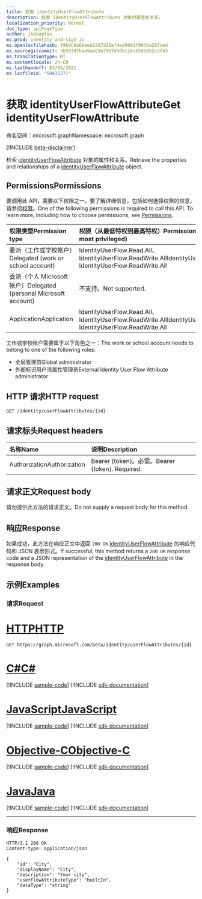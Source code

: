 ```yaml
---
title: 获取 identityUserFlowAttribute
description: 检索 identityUserFlowAttribute 对象的属性和关系。
localization_priority: Normal
doc_type: apiPageType
author: jkdouglas
ms.prod: identity-and-sign-in
ms.openlocfilehash: f98dc9a69aee1297d26ef4ed9891f9035a297ced
ms.sourcegitcommit: 3b583d7baa9ae81b796fd30bc24c65d26b2cdf43
ms.translationtype: MT
ms.contentlocale: zh-CN
ms.lasthandoff: 03/04/2021
ms.locfileid: "50435271"
---
```

# <a name="get-identityuserflowattribute"></a><span data-ttu-id="8a60a-103">获取 identityUserFlowAttribute</span><span class="sxs-lookup"><span data-stu-id="8a60a-103">Get identityUserFlowAttribute</span></span>

<span data-ttu-id="8a60a-104">命名空间：microsoft.graph</span><span class="sxs-lookup"><span data-stu-id="8a60a-104">Namespace: microsoft.graph</span></span>

[!INCLUDE [beta-disclaimer](../../includes/beta-disclaimer.md)]

<span data-ttu-id="8a60a-105">检索 [identityUserFlowAttribute](../resources/identityuserflowattribute.md) 对象的属性和关系。</span><span class="sxs-lookup"><span data-stu-id="8a60a-105">Retrieve the properties and relationships of a [identityUserFlowAttribute](../resources/identityuserflowattribute.md) object.</span></span>

## <a name="permissions"></a><span data-ttu-id="8a60a-106">Permissions</span><span class="sxs-lookup"><span data-stu-id="8a60a-106">Permissions</span></span>

<span data-ttu-id="8a60a-p101">要调用此 API，需要以下权限之一。要了解详细信息，包括如何选择权限的信息，请参阅[权限](/graph/permissions-reference)。</span><span class="sxs-lookup"><span data-stu-id="8a60a-p101">One of the following permissions is required to call this API. To learn more, including how to choose permissions, see [Permissions](/graph/permissions-reference).</span></span>

|<span data-ttu-id="8a60a-109">权限类型</span><span class="sxs-lookup"><span data-stu-id="8a60a-109">Permission type</span></span>      | <span data-ttu-id="8a60a-110">权限（从最低特权到最高特权）</span><span class="sxs-lookup"><span data-stu-id="8a60a-110">Permissions (from least to most privileged)</span></span>              |
|:--------------------|:---------------------------------------------------------|
|<span data-ttu-id="8a60a-111">委派（工作或学校帐户）</span><span class="sxs-lookup"><span data-stu-id="8a60a-111">Delegated (work or school account)</span></span>|<span data-ttu-id="8a60a-112">IdentityUserFlow.Read.All、IdentityUserFlow.ReadWrite.All</span><span class="sxs-lookup"><span data-stu-id="8a60a-112">IdentityUserFlow.Read.All, IdentityUserFlow.ReadWrite.All</span></span>|
|<span data-ttu-id="8a60a-113">委派（个人 Microsoft 帐户）</span><span class="sxs-lookup"><span data-stu-id="8a60a-113">Delegated (personal Microsoft account)</span></span>| <span data-ttu-id="8a60a-114">不支持。</span><span class="sxs-lookup"><span data-stu-id="8a60a-114">Not supported.</span></span>|
|<span data-ttu-id="8a60a-115">Application</span><span class="sxs-lookup"><span data-stu-id="8a60a-115">Application</span></span>|<span data-ttu-id="8a60a-116">IdentityUserFlow.Read.All、IdentityUserFlow.ReadWrite.All</span><span class="sxs-lookup"><span data-stu-id="8a60a-116">IdentityUserFlow.Read.All, IdentityUserFlow.ReadWrite.All</span></span>|

<span data-ttu-id="8a60a-117">工作或学校帐户需要属于以下角色之一：</span><span class="sxs-lookup"><span data-stu-id="8a60a-117">The work or school account needs to belong to one of the following roles:</span></span>

* <span data-ttu-id="8a60a-118">全局管理员</span><span class="sxs-lookup"><span data-stu-id="8a60a-118">Global administrator</span></span>
* <span data-ttu-id="8a60a-119">外部标识用户流属性管理员</span><span class="sxs-lookup"><span data-stu-id="8a60a-119">External Identity User Flow Attribute administrator</span></span>

## <a name="http-request"></a><span data-ttu-id="8a60a-120">HTTP 请求</span><span class="sxs-lookup"><span data-stu-id="8a60a-120">HTTP request</span></span>

<!-- { "blockType": "ignored" } -->

```http
GET /identity/userFlowAttributes/{id}
```

## <a name="request-headers"></a><span data-ttu-id="8a60a-121">请求标头</span><span class="sxs-lookup"><span data-stu-id="8a60a-121">Request headers</span></span>

|<span data-ttu-id="8a60a-122">名称</span><span class="sxs-lookup"><span data-stu-id="8a60a-122">Name</span></span>|<span data-ttu-id="8a60a-123">说明</span><span class="sxs-lookup"><span data-stu-id="8a60a-123">Description</span></span>|
|:---------------|:----------|
|<span data-ttu-id="8a60a-124">Authorization</span><span class="sxs-lookup"><span data-stu-id="8a60a-124">Authorization</span></span>|<span data-ttu-id="8a60a-p102">Bearer {token}。必需。</span><span class="sxs-lookup"><span data-stu-id="8a60a-p102">Bearer {token}. Required.</span></span>|

## <a name="request-body"></a><span data-ttu-id="8a60a-127">请求正文</span><span class="sxs-lookup"><span data-stu-id="8a60a-127">Request body</span></span>

<span data-ttu-id="8a60a-128">请勿提供此方法的请求正文。</span><span class="sxs-lookup"><span data-stu-id="8a60a-128">Do not supply a request body for this method.</span></span>

## <a name="response"></a><span data-ttu-id="8a60a-129">响应</span><span class="sxs-lookup"><span data-stu-id="8a60a-129">Response</span></span>

<span data-ttu-id="8a60a-130">如果成功，此方法在响应正文中返回 `200 OK` [identityUserFlowAttribute](../resources/identityuserflowattribute.md) 的响应代码和 JSON 表示形式。</span><span class="sxs-lookup"><span data-stu-id="8a60a-130">If successful, this method returns a `200 OK` response code and a JSON representation of the [identityUserFlowAttribute](../resources/identityuserflowattribute.md) in the response body.</span></span>

## <a name="examples"></a><span data-ttu-id="8a60a-131">示例</span><span class="sxs-lookup"><span data-stu-id="8a60a-131">Examples</span></span>

### <a name="request"></a><span data-ttu-id="8a60a-132">请求</span><span class="sxs-lookup"><span data-stu-id="8a60a-132">Request</span></span>


# <a name="http"></a>[<span data-ttu-id="8a60a-133">HTTP</span><span class="sxs-lookup"><span data-stu-id="8a60a-133">HTTP</span></span>](#tab/http)
<!-- {
  "blockType": "request",
  "name": "get_userFlowAttributes"
}
-->

``` http
GET https://graph.microsoft.com/beta/identity/userFlowAttributes/{id}
```
# <a name="c"></a>[<span data-ttu-id="8a60a-134">C#</span><span class="sxs-lookup"><span data-stu-id="8a60a-134">C#</span></span>](#tab/csharp)
[!INCLUDE [sample-code](../includes/snippets/csharp/get-userflowattributes-csharp-snippets.md)]
[!INCLUDE [sdk-documentation](../includes/snippets/snippets-sdk-documentation-link.md)]

# <a name="javascript"></a>[<span data-ttu-id="8a60a-135">JavaScript</span><span class="sxs-lookup"><span data-stu-id="8a60a-135">JavaScript</span></span>](#tab/javascript)
[!INCLUDE [sample-code](../includes/snippets/javascript/get-userflowattributes-javascript-snippets.md)]
[!INCLUDE [sdk-documentation](../includes/snippets/snippets-sdk-documentation-link.md)]

# <a name="objective-c"></a>[<span data-ttu-id="8a60a-136">Objective-C</span><span class="sxs-lookup"><span data-stu-id="8a60a-136">Objective-C</span></span>](#tab/objc)
[!INCLUDE [sample-code](../includes/snippets/objc/get-userflowattributes-objc-snippets.md)]
[!INCLUDE [sdk-documentation](../includes/snippets/snippets-sdk-documentation-link.md)]

# <a name="java"></a>[<span data-ttu-id="8a60a-137">Java</span><span class="sxs-lookup"><span data-stu-id="8a60a-137">Java</span></span>](#tab/java)
[!INCLUDE [sample-code](../includes/snippets/java/get-userflowattributes-java-snippets.md)]
[!INCLUDE [sdk-documentation](../includes/snippets/snippets-sdk-documentation-link.md)]

---


### <a name="response"></a><span data-ttu-id="8a60a-138">响应</span><span class="sxs-lookup"><span data-stu-id="8a60a-138">Response</span></span>

<!-- {
  "blockType": "response",
  "truncated": true,
  "@odata.type": "microsoft.graph.identityUserFlowAttribute"
} -->

```http
HTTP/1.1 200 OK
Content-type: application/json

{
    "id": "City",
    "displayName": "City",
    "description": "Your city",
    "userFlowAttributeType": "builtIn",
    "dataType": "string"
}
```

